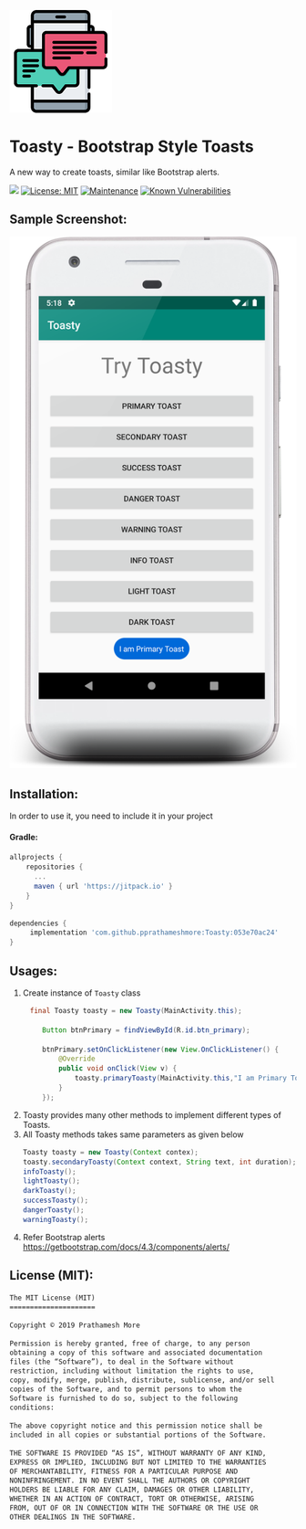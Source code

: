 ![chat](assets/icon/chat.png)
# Toasty - Bootstrap Style Toasts
A new way to create toasts, similar like Bootstrap alerts.

[![](https://jitpack.io/v/pprathameshmore/Toasty.svg)](https://jitpack.io/#pprathameshmore/Toasty) [![License: MIT](https://img.shields.io/badge/License-MIT-yellow.svg)](https://opensource.org/licenses/MIT)  [![Maintenance](https://img.shields.io/badge/Maintained%3F-yes-green.svg)](https://GitHub.com/pprathameshmore/Toasty) [![Known Vulnerabilities](https://snyk.io/test/github/{username}/{repo}/badge.svg)](https://snyk.io/test/github/pprathameshmore/Toasty)

## Sample Screenshot:



![device-2019-07-11-171926](assets/screenshots/device-2019-07-11-171926.png)


## Installation:


In order to use it, you need to include it in your project

#### Gradle:
```groovy
allprojects {
    repositories {
      ...
      maven { url 'https://jitpack.io' }
    }
}
```
```groovy
dependencies {
     implementation 'com.github.pprathameshmore:Toasty:053e70ac24'
}
```
## Usages:


1. Create instance of `Toasty` class
```java
     final Toasty toasty = new Toasty(MainActivity.this);

        Button btnPrimary = findViewById(R.id.btn_primary);

        btnPrimary.setOnClickListener(new View.OnClickListener() {
            @Override
            public void onClick(View v) {
                toasty.primaryToasty(MainActivity.this,"I am Primary Toast", Toast.LENGTH_LONG);
            }
        });
```
2. Toasty provides many other methods to implement different types of Toasts.
3. All Toasty methods takes same parameters as given below
    ```java
   Toasty toasty = new Toasty(Context contex);
    toasty.secondaryToasty(Context context, String text, int duration);
    infoToasty();
   lightToasty();
   darkToasty();
   successToasty();
   dangerToasty();
   warningToasty();  
    ```
1. Refer Bootstrap alerts
  https://getbootstrap.com/docs/4.3/components/alerts/ 

## License (MIT):


```
The MIT License (MIT)
=====================

Copyright © 2019 Prathamesh More

Permission is hereby granted, free of charge, to any person
obtaining a copy of this software and associated documentation
files (the “Software”), to deal in the Software without
restriction, including without limitation the rights to use,
copy, modify, merge, publish, distribute, sublicense, and/or sell
copies of the Software, and to permit persons to whom the
Software is furnished to do so, subject to the following
conditions:

The above copyright notice and this permission notice shall be
included in all copies or substantial portions of the Software.

THE SOFTWARE IS PROVIDED “AS IS”, WITHOUT WARRANTY OF ANY KIND,
EXPRESS OR IMPLIED, INCLUDING BUT NOT LIMITED TO THE WARRANTIES
OF MERCHANTABILITY, FITNESS FOR A PARTICULAR PURPOSE AND
NONINFRINGEMENT. IN NO EVENT SHALL THE AUTHORS OR COPYRIGHT
HOLDERS BE LIABLE FOR ANY CLAIM, DAMAGES OR OTHER LIABILITY,
WHETHER IN AN ACTION OF CONTRACT, TORT OR OTHERWISE, ARISING
FROM, OUT OF OR IN CONNECTION WITH THE SOFTWARE OR THE USE OR
OTHER DEALINGS IN THE SOFTWARE.
```




